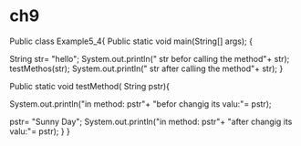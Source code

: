 # ch9
Public class Example5_4{ Public static void main(String[] args); {

String str= "hello"; System.out.println(" str befor calling the method"+ str); testMethos(str); System.out.println(" str after calling the method"+ str); }

Public static void testMethod( String pstr){

System.out.println("in method: pstr"+ "befor changig its valu:"= pstr);

pstr= "Sunny Day"; System.out.println("in method: pstr"+ "after changig its valu:"= pstr); } }
